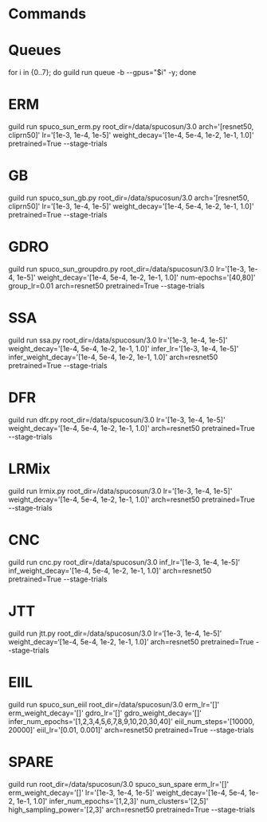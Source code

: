 # Commands 

# Queues 

for i in {0..7}; do guild run queue -b --gpus="$i" -y; done

# ERM 

guild run spuco_sun_erm.py root_dir=/data/spucosun/3.0 arch='[resnet50, cliprn50]' lr='[1e-3, 1e-4, 1e-5]' weight_decay='[1e-4, 5e-4, 1e-2, 1e-1, 1.0]' pretrained=True --stage-trials

# GB 

guild run spuco_sun_gb.py root_dir=/data/spucosun/3.0 arch='[resnet50, cliprn50]' lr='[1e-3, 1e-4, 1e-5]' weight_decay='[1e-4, 5e-4, 1e-2, 1e-1, 1.0]' pretrained=True --stage-trials

# GDRO

guild run spuco_sun_groupdro.py root_dir=/data/spucosun/3.0 lr='[1e-3, 1e-4, 1e-5]' weight_decay='[1e-4, 5e-4, 1e-2, 1e-1, 1.0]' num-epochs='[40,80]' group_lr=0.01 arch=resnet50 pretrained=True --stage-trials

# SSA 

guild run ssa.py root_dir=/data/spucosun/3.0 lr='[1e-3, 1e-4, 1e-5]' weight_decay='[1e-4, 5e-4, 1e-2, 1e-1, 1.0]' infer_lr='[1e-3, 1e-4, 1e-5]' infer_weight_decay='[1e-4, 5e-4, 1e-2, 1e-1, 1.0]' arch=resnet50 pretrained=True --stage-trials

# DFR

guild run dfr.py root_dir=/data/spucosun/3.0 lr='[1e-3, 1e-4, 1e-5]' weight_decay='[1e-4, 5e-4, 1e-2, 1e-1, 1.0]' arch=resnet50 pretrained=True --stage-trials

# LRMix
guild run lrmix.py root_dir=/data/spucosun/3.0 lr='[1e-3, 1e-4, 1e-5]' weight_decay='[1e-4, 5e-4, 1e-2, 1e-1, 1.0]' arch=resnet50 pretrained=True --stage-trials

# CNC 

guild run cnc.py root_dir=/data/spucosun/3.0 inf_lr='[1e-3, 1e-4, 1e-5]' inf_weight_decay='[1e-4, 5e-4, 1e-2, 1e-1, 1.0]' arch=resnet50 pretrained=True --stage-trials

# JTT 

guild run jtt.py root_dir=/data/spucosun/3.0 lr=‘[1e-3, 1e-4, 1e-5]’ weight_decay=‘[1e-4, 5e-4, 1e-2, 1e-1, 1.0]’ arch=resnet50 pretrained=True --stage-trials

# EIIL 

guild run spuco_sun_eiil root_dir=/data/spucosun/3.0 erm_lr='[]' erm_weight_decay='[]' gdro_lr='[]' gdro_weight_decay='[]' infer_num_epochs='[1,2,3,4,5,6,7,8,9,10,20,30,40]' eiil_num_steps='[10000, 20000]' eiil_lr='[0.01, 0.001]' arch=resnet50 pretrained=True --stage-trials

# SPARE

guild run root_dir=/data/spucosun/3.0 spuco_sun_spare erm_lr='[]' erm_weight_decay='[]' lr='[1e-3, 1e-4, 1e-5]' weight_decay='[1e-4, 5e-4, 1e-2, 1e-1, 1.0]' infer_num_epochs='[1,2,3]' num_clusters='[2,5]' high_sampling_power='[2,3]' arch=resnet50 pretrained=True --stage-trials
